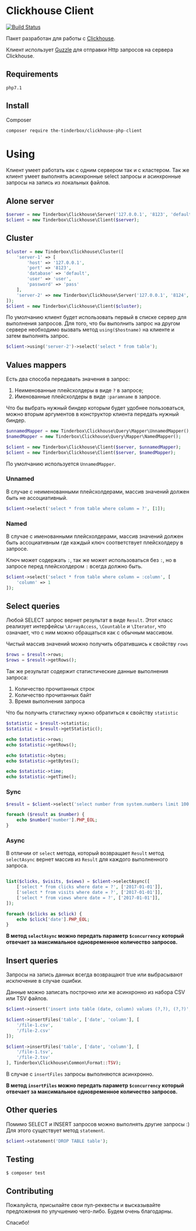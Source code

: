 # Clickhouse Client
[![Build Status](https://travis-ci.org/the-tinderbox/ClickhouseClient.svg?branch=master)](https://travis-ci.org/the-tinderbox/ClickhouseClient)

Пакет разработан для работы с [Clickhouse](https://clickhouse.yandex/).

Клиент использует [Guzzle](https://github.com/guzzle/guzzle) для отправки Http запросов на сервера Clickhouse.
 
## Requirements
`php7.1`

## Install

Composer

```bash
composer require the-tinderbox/clickhouse-php-client
```

# Using

Клиент умеет работать как с одним сервером так и с кластером. Так же клиент умеет выполнять асинхронные
select запросы и асинхронные запросы на запись из локальных файлов.

## Alone server

```php
$server = new Tinderbox\Clickhouse\Server('127.0.0.1', '8123', 'default', 'user', 'pass');
$client = new Tinderbox\Clickhouse\Client($server);
```

## Cluster

```php
$cluster = new Tinderbox\Clickhouse\Cluster([
    'server-1' => [
        'host' => '127.0.0.1',
        'port' => '8123',
        'database' => 'default',
        'user' => 'user',
        'password' => 'pass'
    ],
    'server-2' => new Tinderbox\Clickhouse\Server('127.0.0.1', '8124', 'default', 'user', 'pass')
]);
$client = new Tinderbox\Clickhouse\Client($cluster);
```

По умолчанию клиент будет использовать первый в списке сервер для выполнения запросов. Для того, что бы
выполнить запрос на другом сервере необходимо вызвать метод `using($hostname)` на клиенте и затем выполнять
запрос.

```php
$client->using('server-2')->select('select * from table');
```

## Values mappers

Есть два способа передавать значения в запрос:

1. Неименованные плейсхолдеры в виде `?` в запросе;
2. Именованные плейсхолдеры в виде `:paramname` в запросе.

Что бы выбрать нужный биндер которым будет удобнее пользоваться, можно вторым аргументов в конструктор клиента
передать нужный биндер.

```php
$unnamedMapper = new Tinderbox\Clickhouse\Query\Mapper\UnnamedMapper();
$namedMapper = new Tinderbox\Clickhouse\Query\Mapper\NamedMapper();

$client = new Tinderbox\Clickhouse\Client($server, $unnamedMapper);
$client = new Tinderbox\Clickhouse\Client($server, $namedMapper);
```

По умолчанию используется `UnnamedMapper`.

### Unnamed

В случае с неименованными плейсхолдерами, массив значений должен быть не ассоциативный.

```php
$client->select('select * from table where column = ?', [1]);
```

### Named

В случае с именованными плейсхолдерами, массив значений должен быть ассоциативным где каждый ключ
соответствует плейсхолдеру в запросе.

Ключ может содержать `:`, так же может использоваться без `:`, но в запросе перед плейсхолдером `:` всегда
должно быть.

```php
$client->select('select * from table where column = :column', [
    'column' => 1
]);
```

## Select queries

Любой SELECT запрос вернет результат в виде `Result`. Этот класс реализует интерфейсы `\ArrayAccess`, `\Countable` и `\Iterator`,
что означает, что с ним можно обращаться как с обычным массивом.

Чистый массив значений можно получить обратившись к свойству `rows`

```php
$rows = $result->rows;
$rows = $result->getRows();
```

Так же результат содержит статистические данные выполнения запроса:

1. Количество прочитанных строк
2. Количество прочитанных байт
3. Время выполнения запроса

Что бы получить статистику нужно обратиться к свойству `statistic`

```php
$statistic = $result->statistic;
$statistic = $result->getStatistic();

echo $statistic->rows;
echo $statistic->getRows();

echo $statistic->bytes;
echo $statistic->getBytes();

echo $statistic->time;
echo $statistic->getTime();
```

### Sync

```php
$result = $client->select('select number from system.numbers limit 100');

foreach ($result as $number) {
    echo $number['number'].PHP_EOL;
}
```

### Async

В отличии от `select` метода, который возвращает `Result` метод `selectAsync` вернет массив из `Result` для 
каждого выполненного запроса.

```php

list($clicks, $visits, $views) = $client->selectAsync([
    ['select * from clicks where date = ?', ['2017-01-01']],
    ['select * from visits where date = ?', ['2017-01-01']],
    ['select * from views where date = ?', ['2017-01-01']],
]);

foreach ($clicks as $click) {
    echo $click['date'].PHP_EOL;
}

```
**В метод `selectAsync` можно передать параметр `$concurrency` который отвечает за максимальное одновременное количество запросов.**

## Insert queries

Запросы на запись данных всегда возвращают true или выбрасывают исключение в случае ошибки.

Данные можно записать построчно или же асинхронно из набора CSV или TSV файлов.

```php
$client->insert('insert into table (date, column) values (?,?), (?,?)', ['2017-01-01', 1, '2017-01-02', 2]);

$client->insertFiles('table', ['date', 'column'], [
    '/file-1.csv',
    '/file-2.csv'
]);

$client->insertFiles('table', ['date', 'column'], [
    '/file-1.tsv',
    '/file-2.tsv'
], Tinderbox\Clickhouse\Common\Format::TSV);
```

В случае с `insertFiles` запросы выполняются асинхронно.

**В метод `insertFiles` можно передать параметр `$concurrency` который отвечает за максимальное одновременное количество запросов.**

## Other queries

Помимо SELECT и INSERT запросов можно выполнять другие запросы :) Для этого существует метод `statement`.

```php
$client->statement('DROP TABLE table');
```

## Testing

``` bash
$ composer test
```

## Contributing
Пожалуйста, присылайте свои пул-реквесты и высказывайте предложения по улучшению чего-либо.
Будем очень благодарны.

Спасибо!
